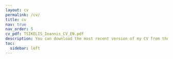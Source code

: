 ```yaml
---
layout: cv
permalink: /cv/
title: cv
nav: true
nav_order: 5
cv_pdf: TSIKELIS_Ioannis_CV_EN.pdf
description: You can download the most recent version of my CV from the PDF icon above.
toc:
  sidebar: left
---
```

